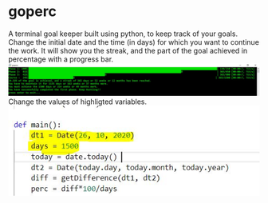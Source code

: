 # goperc
A terminal goal keeper built using python, to keep track of your goals.
Change the initial date and the time (in days) for which you want to continue the work.
It will show you the streak, and the part of the goal achieved in percentage with a progress bar.
![goperc_snap](https://raw.githubusercontent.com/Sh0onya/goperc/main/goperc_snap_2.JPG)
Change the values of highligted variables.<br />
![code change](https://raw.githubusercontent.com/Sh0onya/goperc/main/code_change.JPG)


